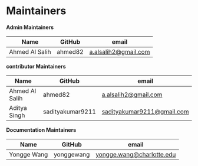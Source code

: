 Maintainers
===========

**Admin Maintainers**

| Name | GitHub | email | 
|-------------------------|--------|------
| Ahmed Al Salih        | ahmed82 |  <a.alsalih2@gmail.com>

**contributor Maintainers**

| Name | GitHub | email | 
|-------------------------|--------|------
| Ahmed Al Salih        | ahmed82 |  <a.alsalih2@gmail.com>
| Aditya Singh          | sadityakumar9211 |  <sadityakumar9211@gmail.com>


**Documentation Maintainers**

| Name | GitHub | email 
|------|--------|------
| Yongge Wang            | yonggewang |  <yongge.wang@charlotte.edu>


